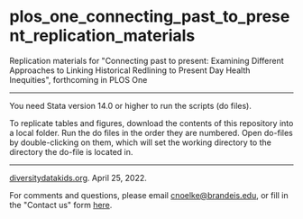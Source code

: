 # plos_one_connecting_past_to_present_replication_materials
Replication materials for "Connecting past to present: Examining Different Approaches to Linking Historical Redlining to Present Day Health Inequities", forthcoming in PLOS One

***

You need Stata version 14.0 or higher to run the scripts (do files).

To replicate tables and figures, download the contents of this repository into a local folder. Run the do files in the order they are numbered. Open do-files by double-clicking on them, which will set the working directory to the directory the do-file is located in.

***

[diversitydatakids.org](http://diversitydatakids.org/ "diversitydatakids.org"). April 25, 2022. 

For comments and questions, please email <cnoelke@brandeis.edu>, or fill in the "Contact us" form [here](http://diversitydatakids.org/contact-us "diversitydatakids.org/contact-us").
